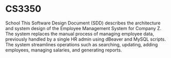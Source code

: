 # CS3350
School
This Software Design Document (SDD) describes the architecture and system design of the Employee Management System for Company Z. The system replaces the manual process of managing employee data, previously handled by a single HR admin using dBeaver and MySQL scripts. The system streamlines operations such as searching, updating, adding employees, managing salaries, and generating reports. 
